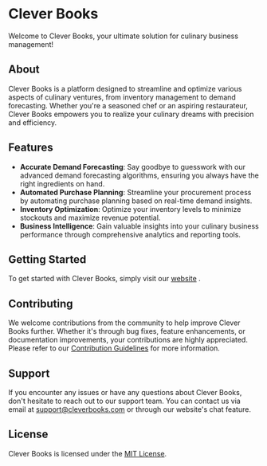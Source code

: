 # Clever Books

Welcome to Clever Books, your ultimate solution for culinary business management!

## About
Clever Books is a platform designed to streamline and optimize various aspects of culinary ventures, from inventory management to demand forecasting. Whether you're a seasoned chef or an aspiring restaurateur, Clever Books empowers you to realize your culinary dreams with precision and efficiency.

## Features
- **Accurate Demand Forecasting**: Say goodbye to guesswork with our advanced demand forecasting algorithms, ensuring you always have the right ingredients on hand.
- **Automated Purchase Planning**: Streamline your procurement process by automating purchase planning based on real-time demand insights.
- **Inventory Optimization**: Optimize your inventory levels to minimize stockouts and maximize revenue potential.
- **Business Intelligence**: Gain valuable insights into your culinary business performance through comprehensive analytics and reporting tools.

## Getting Started
To get started with Clever Books, simply visit our [website](#) .

## Contributing
We welcome contributions from the community to help improve Clever Books further. Whether it's through bug fixes, feature enhancements, or documentation improvements, your contributions are highly appreciated. Please refer to our [Contribution Guidelines](CONTRIBUTING.md) for more information.

## Support
If you encounter any issues or have any questions about Clever Books, don't hesitate to reach out to our support team. You can contact us via email at support@cleverbooks.com or through our website's chat feature.

## License
Clever Books is licensed under the [MIT License](LICENSE).
